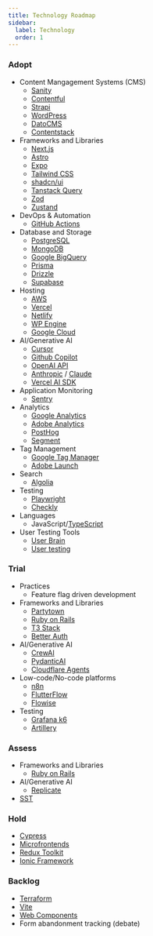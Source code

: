 ```yaml
---
title: Technology Roadmap
sidebar:
  label: Technology
  order: 1
---
```


### Adopt

- Content Mangagement Systems (CMS)
  - [Sanity](https://www.sanity.io/)
  - [Contentful](https://www.contentful.com/)
  - [Strapi](https://strapi.io/)
  - [WordPress](https://wordpress.org/)
  - [DatoCMS](https://www.datocms.com/)
  - [Contentstack](https://www.contentstack.com/)
- Frameworks and Libraries
  - [Next.js](https://nextjs.org/)
  - [Astro](https://astro.build/)
  - [Expo](https://docs.expo.dev/)
  - [Tailwind CSS](https://tailwindcss.com/)
  - [shadcn/ui](https://ui.shadcn.com/)
  - [Tanstack Query](https://tanstack.com/query)
  - [Zod](https://zod.dev/)
  - [Zustand](https://zustand-demo.pmnd.rs/)
- DevOps & Automation
  - [GitHub Actions](https://docs.github.com/en/actions)
- Database and Storage
  - [PostgreSQL](https://www.postgresql.org/)
  - [MongoDB](https://www.mongodb.com/)
  - [Google BigQuery](https://cloud.google.com/bigquery)
  - [Prisma](https://www.prisma.io/)
  - [Drizzle](https://orm.drizzle.team/)
  - [Supabase](https://supabase.io/)
- Hosting
  - [AWS](https://aws.amazon.com/)
  - [Vercel](https://vercel.com/)
  - [Netlify](https://www.netlify.com/)
  - [WP Engine](https://wpengine.com/)
  - [Google Cloud](https://cloud.google.com/)
- AI/Generative AI
  - [Cursor](https://cursor.com/)
  - [Github Copilot](https://github.com/features/copilot)
  - [OpenAI API](https://platform.openai.com/docs/)
  - [Anthropic](https://www.anthropic.com/) / [Claude](https://claude.ai/)
  - [Vercel AI SDK](https://sdk.vercel.ai/)
- Application Monitoring
  - [Sentry](https://sentry.io/)
- Analytics
  - [Google Analytics](https://analytics.google.com/)
  - [Adobe Analytics](https://business.adobe.com/products/analytics/adobe-analytics.html)
  - [PostHog](https://posthog.com/)
  - [Segment](https://segment.com/)
- Tag Management
  - [Google Tag Manager](https://tagmanager.google.com/)
  - [Adobe Launch](https://launch.adobe.com/)
- Search
  - [Algolia](https://www.algolia.com/)
- Testing
  - [Playwright](https://playwright.dev/)
  - [Checkly](https://checklyhq.com/)
- Languages
  - JavaScript/[TypeScript](https://www.typescriptlang.org/)
- User Testing Tools
  - [User Brain](https://www.userbrain.com/en/)
  - [User testing](https://www.usertesting.com/)

### Trial

- Practices
  - Feature flag driven development
- Frameworks and Libraries
  - [Partytown](https://partytown.builder.io/)
  - [Ruby on Rails](https://rubyonrails.org/)
  - [T3 Stack](https://create.t3.gg/)
  - [Better Auth](https://www.better-auth.com/)
- AI/Generative AI
  - [CrewAI](https://www.crewai.ai/)
  - [PydanticAI](https://ai.pydantic.dev/)
  - [Cloudflare Agents](https://developers.cloudflare.com/agents/)
- Low-code/No-code platforms
  - [n8n](https://n8n.io/)
  - [FlutterFlow](https://flutterflow.io/)
  - [Flowise](https://flowiseai.com/)
- Testing
  - [Grafana k6](https://k6.io/)
  - [Artillery](https://www.artillery.io/docs)

### Assess

- Frameworks and Libraries
  - [Ruby on Rails](https://rubyonrails.org/)
- AI/Generative AI
  - [Replicate](https://www.replicate.com/)
- [SST](https://sst.dev/)

### Hold

- [Cypress](https://www.cypress.io/)
- [Microfrontends](https://micro-frontends.org/)
- [Redux Toolkit](https://redux-toolkit.js.org/)
- [Ionic Framework](https://ionicframework.com/)

### Backlog

- [Terraform](https://www.terraform.io/)
- [Vite](https://vitejs.dev/)
- [Web Components](https://developer.mozilla.org/en-US/docs/Web/Web_Components)
- Form abandonment tracking (debate)
